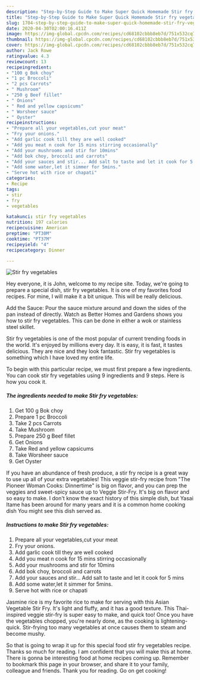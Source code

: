 ```yaml
---
description: "Step-by-Step Guide to Make Super Quick Homemade Stir fry vegetables"
title: "Step-by-Step Guide to Make Super Quick Homemade Stir fry vegetables"
slug: 1704-step-by-step-guide-to-make-super-quick-homemade-stir-fry-vegetables
date: 2020-04-30T02:00:16.411Z
image: https://img-global.cpcdn.com/recipes/cd68102cbbb8eb7d/751x532cq70/stir-fry-vegetables-recipe-main-photo.jpg
thumbnail: https://img-global.cpcdn.com/recipes/cd68102cbbb8eb7d/751x532cq70/stir-fry-vegetables-recipe-main-photo.jpg
cover: https://img-global.cpcdn.com/recipes/cd68102cbbb8eb7d/751x532cq70/stir-fry-vegetables-recipe-main-photo.jpg
author: Jack Rowe
ratingvalue: 4.3
reviewcount: 13
recipeingredient:
- "100 g Bok choy"
- "1 pc Broccoli"
- "2 pcs Carrots"
- " Mushroom"
- "250 g Beef fillet"
- " Onions"
- " Red and yellow capsicums"
- " Worsheer sauce"
- " Oyster"
recipeinstructions:
- "Prepare all your vegetables,cut your meat"
- "Fry your onions."
- "Add garlic cook till they are well cooked"
- "Add you meat n cook for 15 mins stirring occasionally"
- "Add your mushrooms and stir for 10mins"
- "Add bok choy, broccoli and carrots"
- "Add your sauces and stir... Add salt to taste and let it cook for 5 mins"
- "Add some water,let it simmer for 5mins."
- "Serve hot with rice or chapati"
categories:
- Recipe
tags:
- stir
- fry
- vegetables

katakunci: stir fry vegetables 
nutrition: 197 calories
recipecuisine: American
preptime: "PT30M"
cooktime: "PT37M"
recipeyield: "4"
recipecategory: Dinner

---
```



![Stir fry vegetables](https://img-global.cpcdn.com/recipes/cd68102cbbb8eb7d/751x532cq70/stir-fry-vegetables-recipe-main-photo.jpg)

Hey everyone, it is John, welcome to my recipe site. Today, we're going to prepare a special dish, stir fry vegetables. It is one of my favorites food recipes. For mine, I will make it a bit unique. This will be really delicious.

Add the Sauce: Pour the sauce mixture around and down the sides of the pan instead of directly. Watch as Better Homes and Gardens shows you how to stir fry vegetables. This can be done in either a wok or stainless steel skillet.

Stir fry vegetables is one of the most popular of current trending foods in the world. It's enjoyed by millions every day. It is easy, it is fast, it tastes delicious. They are nice and they look fantastic. Stir fry vegetables is something which I have loved my entire life.


To begin with this particular recipe, we must first prepare a few ingredients. You can cook stir fry vegetables using 9 ingredients and 9 steps. Here is how you cook it.

<!--inarticleads1-->

##### The ingredients needed to make Stir fry vegetables:

1. Get 100 g Bok choy
1. Prepare 1 pc Broccoli
1. Take 2 pcs Carrots
1. Take  Mushroom
1. Prepare 250 g Beef fillet
1. Get  Onions
1. Take  Red and yellow capsicums
1. Take  Worsheer sauce
1. Get  Oyster


If you have an abundance of fresh produce, a stir fry recipe is a great way to use up all of your extra vegetables! This veggie stir-fry recipe from &#34;The Pioneer Woman Cooks: Dinnertime&#34; is big on flavor, and you can prep the veggies and sweet-spicy sauce up to Veggie Stir-Fry. It&#39;s big on flavor and so easy to make. I don&#39;t know the exact history of this simple dish, but Yasai Itame has been around for many years and it is a common home cooking dish You might see this dish served as. 

<!--inarticleads2-->

##### Instructions to make Stir fry vegetables:

1. Prepare all your vegetables,cut your meat
1. Fry your onions.
1. Add garlic cook till they are well cooked
1. Add you meat n cook for 15 mins stirring occasionally
1. Add your mushrooms and stir for 10mins
1. Add bok choy, broccoli and carrots
1. Add your sauces and stir... Add salt to taste and let it cook for 5 mins
1. Add some water,let it simmer for 5mins.
1. Serve hot with rice or chapati


Jasmine rice is my favorite rice to make for serving with this Asian Vegetable Stir Fry. It&#39;s light and fluffy, and it has a good texture. This Thai-inspired veggie stir-fry is super easy to make, and quick too! Once you have the vegetables chopped, you&#39;re nearly done, as the cooking is lightening-quick. Stir-frying too many vegetables at once causes them to steam and become mushy. 

So that is going to wrap it up for this special food stir fry vegetables recipe. Thanks so much for reading. I am confident that you will make this at home. There is gonna be interesting food at home recipes coming up. Remember to bookmark this page in your browser, and share it to your family, colleague and friends. Thank you for reading. Go on get cooking!
